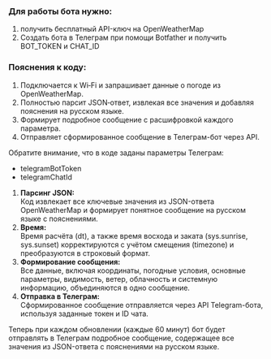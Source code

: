 ### Для работы бота нужно:
1. получить бесплатный API-ключ на OpenWeatherMap
2. Создать бота в Телеграм при помощи Botfather и получить BOT_TOKEN и CHAT_ID

### Пояснения к коду:

1. Подключается к Wi‑Fi и запрашивает данные о погоде из OpenWeatherMap.
2. Полностью парсит JSON‑ответ, извлекая все значения и добавляя пояснения на русском языке.
3. Формирует подробное сообщение с расшифровкой каждого параметра.
4. Отправляет сформированное сообщение в Телеграм-бот через API.

Обратите внимание, что в коде заданы параметры Телеграм:
- telegramBotToken
- telegramChatId

1. **Парсинг JSON:**  
   Код извлекает все ключевые значения из JSON-ответа OpenWeatherMap и формирует понятное сообщение на русском языке с пояснениями.
2. **Время:**  
   Время расчёта (dt), а также время восхода и заката (sys.sunrise, sys.sunset) корректируются с учётом смещения (timezone) и преобразуются в строковый формат.
3. **Формирование сообщения:**  
   Все данные, включая координаты, погодные условия, основные параметры, видимость, ветер, облачность и системную информацию, объединяются в одно сообщение.
4. **Отправка в Телеграм:**  
   Сформированное сообщение отправляется через API Telegram-бота, используя заданные токен и ID чата.

Теперь при каждом обновлении (каждые 60 минут) бот будет отправлять в Телеграм подробное сообщение, содержащее все значения из JSON-ответа с пояснениями на русском языке.


